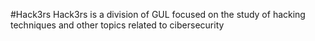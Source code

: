 #Hack3rs
Hack3rs is a division of GUL focused on the study of hacking techniques and other topics 
related to cibersecurity
